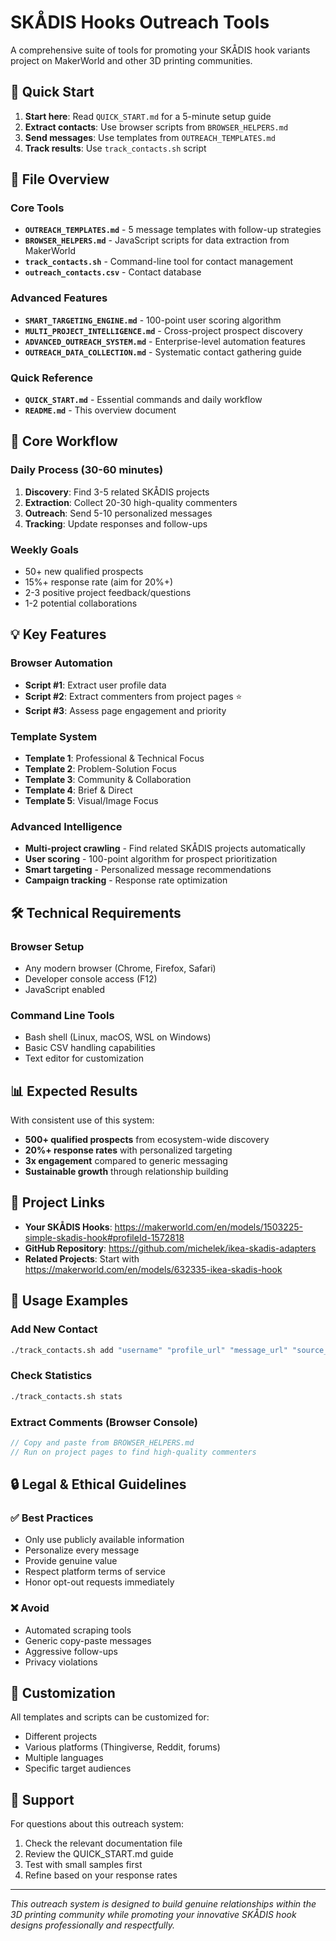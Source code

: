 # SKÅDIS Hooks Outreach Tools

A comprehensive suite of tools for promoting your SKÅDIS hook variants project on MakerWorld and other 3D printing communities.

## 🚀 Quick Start

1. **Start here**: Read `QUICK_START.md` for a 5-minute setup guide
2. **Extract contacts**: Use browser scripts from `BROWSER_HELPERS.md`
3. **Send messages**: Use templates from `OUTREACH_TEMPLATES.md`
4. **Track results**: Use `track_contacts.sh` script

## 📁 File Overview

### Core Tools
- **`OUTREACH_TEMPLATES.md`** - 5 message templates with follow-up strategies
- **`BROWSER_HELPERS.md`** - JavaScript scripts for data extraction from MakerWorld
- **`track_contacts.sh`** - Command-line tool for contact management
- **`outreach_contacts.csv`** - Contact database

### Advanced Features
- **`SMART_TARGETING_ENGINE.md`** - 100-point user scoring algorithm
- **`MULTI_PROJECT_INTELLIGENCE.md`** - Cross-project prospect discovery
- **`ADVANCED_OUTREACH_SYSTEM.md`** - Enterprise-level automation features
- **`OUTREACH_DATA_COLLECTION.md`** - Systematic contact gathering guide

### Quick Reference
- **`QUICK_START.md`** - Essential commands and daily workflow
- **`README.md`** - This overview document

## 🎯 Core Workflow

### Daily Process (30-60 minutes)
1. **Discovery**: Find 3-5 related SKÅDIS projects
2. **Extraction**: Collect 20-30 high-quality commenters
3. **Outreach**: Send 5-10 personalized messages
4. **Tracking**: Update responses and follow-ups

### Weekly Goals
- 50+ new qualified prospects
- 15%+ response rate (aim for 20%+)
- 2-3 positive project feedback/questions
- 1-2 potential collaborations

## 💡 Key Features

### Browser Automation
- **Script #1**: Extract user profile data
- **Script #2**: Extract commenters from project pages ⭐
- **Script #3**: Assess page engagement and priority

### Template System
- **Template 1**: Professional & Technical Focus
- **Template 2**: Problem-Solution Focus  
- **Template 3**: Community & Collaboration
- **Template 4**: Brief & Direct
- **Template 5**: Visual/Image Focus

### Advanced Intelligence
- **Multi-project crawling** - Find related SKÅDIS projects automatically
- **User scoring** - 100-point algorithm for prospect prioritization
- **Smart targeting** - Personalized message recommendations
- **Campaign tracking** - Response rate optimization

## 🛠️ Technical Requirements

### Browser Setup
- Any modern browser (Chrome, Firefox, Safari)
- Developer console access (F12)
- JavaScript enabled

### Command Line Tools
- Bash shell (Linux, macOS, WSL on Windows)
- Basic CSV handling capabilities
- Text editor for customization

## 📊 Expected Results

With consistent use of this system:
- **500+ qualified prospects** from ecosystem-wide discovery
- **20%+ response rates** with personalized targeting
- **3x engagement** compared to generic messaging
- **Sustainable growth** through relationship building

## 🔗 Project Links

- **Your SKÅDIS Hooks**: https://makerworld.com/en/models/1503225-simple-skadis-hook#profileId-1572818
- **GitHub Repository**: https://github.com/michelek/ikea-skadis-adapters
- **Related Projects**: Start with https://makerworld.com/en/models/632335-ikea-skadis-hook

## 📝 Usage Examples

### Add New Contact
```bash
./track_contacts.sh add "username" "profile_url" "message_url" "source_project" "notes"
```

### Check Statistics
```bash
./track_contacts.sh stats
```

### Extract Comments (Browser Console)
```javascript
// Copy and paste from BROWSER_HELPERS.md
// Run on project pages to find high-quality commenters
```

## 🔒 Legal & Ethical Guidelines

### ✅ Best Practices
- Only use publicly available information
- Personalize every message
- Provide genuine value
- Respect platform terms of service
- Honor opt-out requests immediately

### ❌ Avoid
- Automated scraping tools
- Generic copy-paste messages
- Aggressive follow-ups
- Privacy violations

## 🔧 Customization

All templates and scripts can be customized for:
- Different projects
- Various platforms (Thingiverse, Reddit, forums)
- Multiple languages
- Specific target audiences

## 💬 Support

For questions about this outreach system:
1. Check the relevant documentation file
2. Review the QUICK_START.md guide
3. Test with small samples first
4. Refine based on your response rates

---

*This outreach system is designed to build genuine relationships within the 3D printing community while promoting your innovative SKÅDIS hook designs professionally and respectfully.*